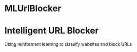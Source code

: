 # MLUrlBlocker
<h1> Intelligent URL Blocker</h1>
<p>Using reinforment learning to classify websites and block URLs</p>
